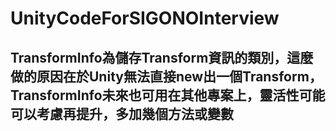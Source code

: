 # UnityCodeForSIGONOInterview

TransformInfo為儲存Transform資訊的類別，這麼做的原因在於Unity無法直接new出一個Transform，TransformInfo未來也可用在其他專案上，靈活性可能可以考慮再提升，多加幾個方法或變數
---

